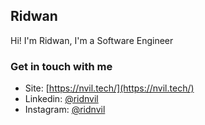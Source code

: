 ## Ridwan
Hi! I'm Ridwan, I'm a Software Engineer

### Get in touch with me
- Site: [https://nvil.tech/](https://nvil.tech/)
- Linkedin: [@ridnvil](https://linkedin.com/in/rid-wan-57047b137)
- Instagram: [@ridnvil](https://instagram.com/rid.nvil17)
